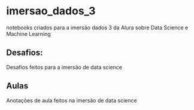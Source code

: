 # imersao_dados_3
notebooks criados para a imersão dados 3 da Alura sobre Data Science e Machine Learning
## Desafios:
Desafios feitos para a imersão de data science
## Aulas
Anotações de aula feitos na imersão de data science
